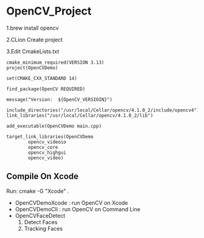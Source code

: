 # OpenCV_Project

1.brew install opencv

2.CLion Create project

3.Edit CmakeLists.txt

```
cmake_minimum_required(VERSION 3.13)
project(OpenCVDemo)

set(CMAKE_CXX_STANDARD 14)

find_package(OpenCV REQUIRED)

message("Version:  ${OpenCV_VERSIOIN}")

include_directories("/usr/local/Cellar/opencv/4.1.0_2/include/opencv4")
link_libraries("/usr/local/Cellar/opencv/4.1.0_2/lib")

add_executable(OpenCVDemo main.cpp)

target_link_libraries(OpenCVDemo
        opencv_videoio
        opencv_core
        opencv_highgui
        opencv_video)
```


## Compile On Xcode
Run: cmake -G "Xcode" .

- OpenCVDemoXcode : run OpenCV on Xcode
- OpenCVDemoCli : run OpenCV on Command Line
- OpenCVFaceDetect
  1. Detect Faces
  2. Tracking Faces
  

